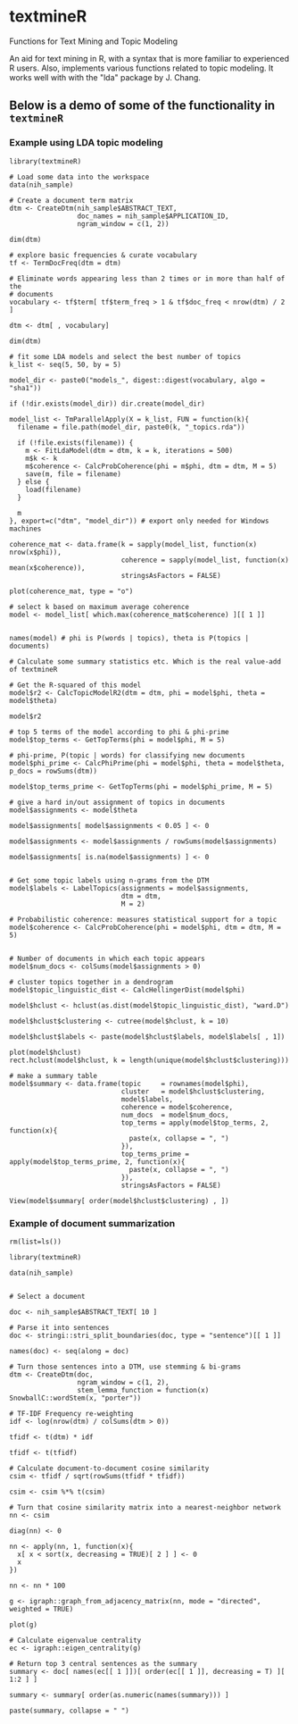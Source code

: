 # textmineR
Functions for Text Mining and Topic Modeling

An aid for text mining in R, with a syntax that
    is more familiar to experienced R users. Also, implements various functions
    related to topic modeling. It works well with with the "lda" package by J.
    Chang.
    

## Below is a demo of some of the functionality in `textmineR`

### Example using LDA topic modeling 

    library(textmineR)

    # Load some data into the workspace 
    data(nih_sample)
    
    # Create a document term matrix
    dtm <- CreateDtm(nih_sample$ABSTRACT_TEXT, 
                     doc_names = nih_sample$APPLICATION_ID, 
                     ngram_window = c(1, 2))

    dim(dtm)
    
    # explore basic frequencies & curate vocabulary
    tf <- TermDocFreq(dtm = dtm)
    
    # Eliminate words appearing less than 2 times or in more than half of the
    # documents
    vocabulary <- tf$term[ tf$term_freq > 1 & tf$doc_freq < nrow(dtm) / 2 ]
    
    dtm <- dtm[ , vocabulary]
    
    dim(dtm)
    
    # fit some LDA models and select the best number of topics
    k_list <- seq(5, 50, by = 5)
    
    model_dir <- paste0("models_", digest::digest(vocabulary, algo = "sha1"))
    
    if (!dir.exists(model_dir)) dir.create(model_dir)
    
    model_list <- TmParallelApply(X = k_list, FUN = function(k){
      filename = file.path(model_dir, paste0(k, "_topics.rda"))

      if (!file.exists(filename)) {
        m <- FitLdaModel(dtm = dtm, k = k, iterations = 500)
        m$k <- k
        m$coherence <- CalcProbCoherence(phi = m$phi, dtm = dtm, M = 5)
        save(m, file = filename)
      } else {
        load(filename)
      }
      
      m
    }, export=c("dtm", "model_dir")) # export only needed for Windows machines
    
    coherence_mat <- data.frame(k = sapply(model_list, function(x) nrow(x$phi)), 
                                coherence = sapply(model_list, function(x) mean(x$coherence)), 
                                stringsAsFactors = FALSE)
    
    plot(coherence_mat, type = "o")
    
    # select k based on maximum average coherence
    model <- model_list[ which.max(coherence_mat$coherence) ][[ 1 ]]

    
    names(model) # phi is P(words | topics), theta is P(topics | documents)
    
    # Calculate some summary statistics etc. Which is the real value-add of textmineR
    
    # Get the R-squared of this model
    model$r2 <- CalcTopicModelR2(dtm = dtm, phi = model$phi, theta = model$theta)
    
    model$r2
    
    # top 5 terms of the model according to phi & phi-prime
    model$top_terms <- GetTopTerms(phi = model$phi, M = 5)
    
    # phi-prime, P(topic | words) for classifying new documents
    model$phi_prime <- CalcPhiPrime(phi = model$phi, theta = model$theta, p_docs = rowSums(dtm))
    
    model$top_terms_prime <- GetTopTerms(phi = model$phi_prime, M = 5)
    
    # give a hard in/out assignment of topics in documents
    model$assignments <- model$theta
    
    model$assignments[ model$assignments < 0.05 ] <- 0
    
    model$assignments <- model$assignments / rowSums(model$assignments)
    
    model$assignments[ is.na(model$assignments) ] <- 0
    
    
    # Get some topic labels using n-grams from the DTM
    model$labels <- LabelTopics(assignments = model$assignments, 
                                dtm = dtm,
                                M = 2)
    
    # Probabilistic coherence: measures statistical support for a topic
    model$coherence <- CalcProbCoherence(phi = model$phi, dtm = dtm, M = 5)
    
    
    # Number of documents in which each topic appears
    model$num_docs <- colSums(model$assignments > 0)
    
    # cluster topics together in a dendrogram
    model$topic_linguistic_dist <- CalcHellingerDist(model$phi)
    
    model$hclust <- hclust(as.dist(model$topic_linguistic_dist), "ward.D")
    
    model$hclust$clustering <- cutree(model$hclust, k = 10)
    
    model$hclust$labels <- paste(model$hclust$labels, model$labels[ , 1])
    
    plot(model$hclust)
    rect.hclust(model$hclust, k = length(unique(model$hclust$clustering)))
    
    # make a summary table
    model$summary <- data.frame(topic     = rownames(model$phi),
                                cluster   = model$hclust$clustering,
                                model$labels,
                                coherence = model$coherence,
                                num_docs  = model$num_docs,
                                top_terms = apply(model$top_terms, 2, function(x){
                                  paste(x, collapse = ", ")
                                }),
                                top_terms_prime = apply(model$top_terms_prime, 2, function(x){
                                  paste(x, collapse = ", ")
                                }),
                                stringsAsFactors = FALSE)
    
    View(model$summary[ order(model$hclust$clustering) , ])



### Example of document summarization 

        
    rm(list=ls())
    
    library(textmineR)
    
    data(nih_sample)
    
    
    # Select a document
    
    doc <- nih_sample$ABSTRACT_TEXT[ 10 ]
    
    # Parse it into sentences
    doc <- stringi::stri_split_boundaries(doc, type = "sentence")[[ 1 ]]
    
    names(doc) <- seq(along = doc)
    
    # Turn those sentences into a DTM, use stemming & bi-grams
    dtm <- CreateDtm(doc, 
                     ngram_window = c(1, 2),
                     stem_lemma_function = function(x) SnowballC::wordStem(x, "porter"))
    
    # TF-IDF Frequency re-weighting
    idf <- log(nrow(dtm) / colSums(dtm > 0))
    
    tfidf <- t(dtm) * idf
    
    tfidf <- t(tfidf)
    
    # Calculate document-to-document cosine similarity
    csim <- tfidf / sqrt(rowSums(tfidf * tfidf))
    
    csim <- csim %*% t(csim)
    
    # Turn that cosine similarity matrix into a nearest-neighbor network
    nn <- csim
    
    diag(nn) <- 0
    
    nn <- apply(nn, 1, function(x){
      x[ x < sort(x, decreasing = TRUE)[ 2 ] ] <- 0
      x
    })
    
    nn <- nn * 100
    
    g <- igraph::graph_from_adjacency_matrix(nn, mode = "directed", weighted = TRUE)
    
    plot(g)
    
    # Calculate eigenvalue centrality
    ec <- igraph::eigen_centrality(g)
    
    # Return top 3 central sentences as the summary
    summary <- doc[ names(ec[[ 1 ]])[ order(ec[[ 1 ]], decreasing = T) ][ 1:2 ] ]
    
    summary <- summary[ order(as.numeric(names(summary))) ]
    
    paste(summary, collapse = " ")